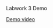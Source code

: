 Labwork 3 Demo

[Demo video](https://i.imgur.com/Se3xQed.mp4)

<blockquote class="imgur-embed-pub" lang="en" data-id="a/Se3xQed" data-context="false" ><a href="//imgur.com/a/Se3xQed"></a></blockquote><script async src="//s.imgur.com/min/embed.js" charset="utf-8"></script>
